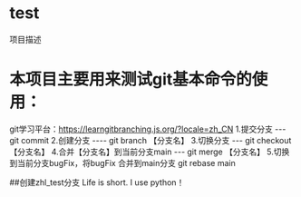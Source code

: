 # test
项目描述

# 本项目主要用来测试git基本命令的使用：
git学习平台：https://learngitbranching.js.org/?locale=zh_CN
1.提交分支 ---    git commit
2.创建分支 ----  git branch 【分支名】
3.切换分支 ---  git checkout 【分支名】
4.合并【分支名】到当前分支main  --- git merge 【分支名】
5.切换到当前分支bugFix，将bugFix 合并到main分支  git rebase main


##创建zhl_test分支
Life is short. I use python！
